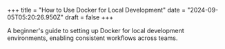+++
title = "How to Use Docker for Local Development"
date = "2024-09-05T05:20:26.950Z"
draft = false
+++

A beginner's guide to setting up Docker for local development environments, enabling consistent workflows across teams.
        